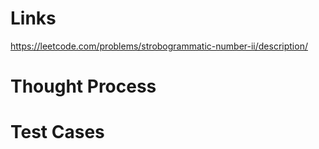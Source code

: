 # Links
https://leetcode.com/problems/strobogrammatic-number-ii/description/

# Thought Process

# Test Cases

